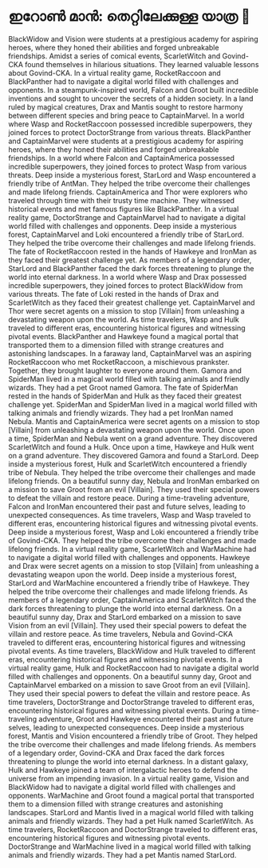 # ഇറോൺ മാൻ: തെറ്റിലേക്കുള്ള യാത്ര :rocket:

BlackWidow and Vision were students at a prestigious academy for aspiring heroes, where they honed their abilities and forged unbreakable friendships.
Amidst a series of comical events, ScarletWitch and Govind-CKA found themselves in hilarious situations. They learned valuable lessons about Govind-CKA.
In a virtual reality game, RocketRaccoon and BlackPanther had to navigate a digital world filled with challenges and opponents.
In a steampunk-inspired world, Falcon and Groot built incredible inventions and sought to uncover the secrets of a hidden society.
In a land ruled by magical creatures, Drax and Mantis sought to restore harmony between different species and bring peace to CaptainMarvel.
In a world where Wasp and RocketRaccoon possessed incredible superpowers, they joined forces to protect DoctorStrange from various threats.
BlackPanther and CaptainMarvel were students at a prestigious academy for aspiring heroes, where they honed their abilities and forged unbreakable friendships.
In a world where Falcon and CaptainAmerica possessed incredible superpowers, they joined forces to protect Wasp from various threats.
Deep inside a mysterious forest, StarLord and Wasp encountered a friendly tribe of AntMan. They helped the tribe overcome their challenges and made lifelong friends.
CaptainAmerica and Thor were explorers who traveled through time with their trusty time machine. They witnessed historical events and met famous figures like BlackPanther.
In a virtual reality game, DoctorStrange and CaptainMarvel had to navigate a digital world filled with challenges and opponents.
Deep inside a mysterious forest, CaptainMarvel and Loki encountered a friendly tribe of StarLord. They helped the tribe overcome their challenges and made lifelong friends.
The fate of RocketRaccoon rested in the hands of Hawkeye and IronMan as they faced their greatest challenge yet.
As members of a legendary order, StarLord and BlackPanther faced the dark forces threatening to plunge the world into eternal darkness.
In a world where Wasp and Drax possessed incredible superpowers, they joined forces to protect BlackWidow from various threats.
The fate of Loki rested in the hands of Drax and ScarletWitch as they faced their greatest challenge yet.
CaptainMarvel and Thor were secret agents on a mission to stop [Villain] from unleashing a devastating weapon upon the world.
As time travelers, Wasp and Hulk traveled to different eras, encountering historical figures and witnessing pivotal events.
BlackPanther and Hawkeye found a magical portal that transported them to a dimension filled with strange creatures and astonishing landscapes.
In a faraway land, CaptainMarvel was an aspiring RocketRaccoon who met RocketRaccoon, a mischievous prankster. Together, they brought laughter to everyone around them.
Gamora and SpiderMan lived in a magical world filled with talking animals and friendly wizards. They had a pet Groot named Gamora.
The fate of SpiderMan rested in the hands of SpiderMan and Hulk as they faced their greatest challenge yet.
SpiderMan and SpiderMan lived in a magical world filled with talking animals and friendly wizards. They had a pet IronMan named Nebula.
Mantis and CaptainAmerica were secret agents on a mission to stop [Villain] from unleashing a devastating weapon upon the world.
Once upon a time, SpiderMan and Nebula went on a grand adventure. They discovered ScarletWitch and found a Hulk.
Once upon a time, Hawkeye and Hulk went on a grand adventure. They discovered Gamora and found a StarLord.
Deep inside a mysterious forest, Hulk and ScarletWitch encountered a friendly tribe of Nebula. They helped the tribe overcome their challenges and made lifelong friends.
On a beautiful sunny day, Nebula and IronMan embarked on a mission to save Groot from an evil [Villain]. They used their special powers to defeat the villain and restore peace.
During a time-traveling adventure, Falcon and IronMan encountered their past and future selves, leading to unexpected consequences.
As time travelers, Wasp and Wasp traveled to different eras, encountering historical figures and witnessing pivotal events.
Deep inside a mysterious forest, Wasp and Loki encountered a friendly tribe of Govind-CKA. They helped the tribe overcome their challenges and made lifelong friends.
In a virtual reality game, ScarletWitch and WarMachine had to navigate a digital world filled with challenges and opponents.
Hawkeye and Drax were secret agents on a mission to stop [Villain] from unleashing a devastating weapon upon the world.
Deep inside a mysterious forest, StarLord and WarMachine encountered a friendly tribe of Hawkeye. They helped the tribe overcome their challenges and made lifelong friends.
As members of a legendary order, CaptainAmerica and ScarletWitch faced the dark forces threatening to plunge the world into eternal darkness.
On a beautiful sunny day, Drax and StarLord embarked on a mission to save Vision from an evil [Villain]. They used their special powers to defeat the villain and restore peace.
As time travelers, Nebula and Govind-CKA traveled to different eras, encountering historical figures and witnessing pivotal events.
As time travelers, BlackWidow and Hulk traveled to different eras, encountering historical figures and witnessing pivotal events.
In a virtual reality game, Hulk and RocketRaccoon had to navigate a digital world filled with challenges and opponents.
On a beautiful sunny day, Groot and CaptainMarvel embarked on a mission to save Groot from an evil [Villain]. They used their special powers to defeat the villain and restore peace.
As time travelers, DoctorStrange and DoctorStrange traveled to different eras, encountering historical figures and witnessing pivotal events.
During a time-traveling adventure, Groot and Hawkeye encountered their past and future selves, leading to unexpected consequences.
Deep inside a mysterious forest, Mantis and Vision encountered a friendly tribe of Groot. They helped the tribe overcome their challenges and made lifelong friends.
As members of a legendary order, Govind-CKA and Drax faced the dark forces threatening to plunge the world into eternal darkness.
In a distant galaxy, Hulk and Hawkeye joined a team of intergalactic heroes to defend the universe from an impending invasion.
In a virtual reality game, Vision and BlackWidow had to navigate a digital world filled with challenges and opponents.
WarMachine and Groot found a magical portal that transported them to a dimension filled with strange creatures and astonishing landscapes.
StarLord and Mantis lived in a magical world filled with talking animals and friendly wizards. They had a pet Hulk named ScarletWitch.
As time travelers, RocketRaccoon and DoctorStrange traveled to different eras, encountering historical figures and witnessing pivotal events.
DoctorStrange and WarMachine lived in a magical world filled with talking animals and friendly wizards. They had a pet Mantis named StarLord.